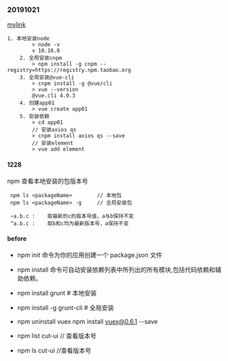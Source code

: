 ### 20191021

[mylink](http://dhjy.site/tools/npm.html)

```
1. 本地安装node
        > node -v
        v 10.16.0
    2. 全局安装cnpm
        > npm install -g cnpm --registry=https://registry.npm.taobao.org
    3. 全局安装@vue-cli
        > cnpm install -g @vue/cli
        > vue --version
        @vue.cli 4.0.3
    4. 创建app01
        > vue create app01
    5. 安装依赖
        > cd app01
        // 安装axios qs
        > cnpm install axios qs --save
        // 安装element
        > vue add element
```

#### 1228

npm 查看本地安装的包版本号

```
 npm ls <packageName>        // 本地包
 npm ls <packageName> -g     // 全局安装包

 ~a.b.c :    取最新的c的版本号值，a与b保持不变
 ^a.b.c :    取b和c均为最新版本号，a保持不变
```

#### before

- npm init 命令为你的应用创建一个 package.json 文件

- npm install 命令可自动安装依赖列表中所列出的所有模块,包括代码依赖和辅助依赖。

- npm install grunt # 本地安装

- npm install -g grunt-cli # 全局安装

- npm uninstall vuex
  npm install vuex@0.6.1 --save

- npm list cut-ui // 查看版本号

- npm ls cut-ui //查看版本号
